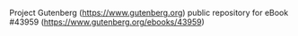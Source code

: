 Project Gutenberg (https://www.gutenberg.org) public repository for eBook #43959 (https://www.gutenberg.org/ebooks/43959)
